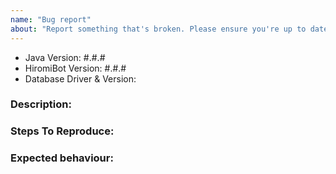 ```yaml
---
name: "Bug report"
about: "Report something that's broken. Please ensure you're up to date with the latest release of HiromiBot."
---
```


<!-- DO NOT THROW THIS AWAY -->
<!-- Fill out the FULL versions with patch versions -->

- Java Version: #.#.#
- HiromiBot Version: #.#.#
- Database Driver & Version:

### Description:


### Steps To Reproduce:


### Expected behaviour:

